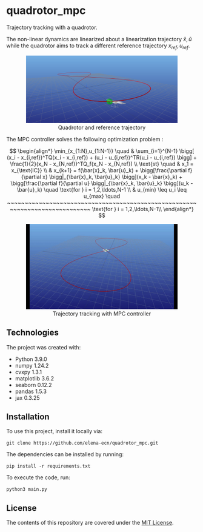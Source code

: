 # quadrotor_mpc

Trajectory tracking with a quadrotor.

The non-linear dynamics are linearized about a linearization trajectory 
$\bar{x}, \bar{u}$ while the quadrotor aims to track a different reference trajectory 
$x_{ref}, u_{ref}$.

<p align="center" width="100%">
    <img src="images/drone_image.png" width="400">
    <br>Quadrotor and reference trajectory
</p>

The MPC controller solves the following optimization problem :


$$ 
\begin{align*} 
\min_{x_{1:N},u_{1:N-1}} \quad & \sum_{i=1}^{N-1} \bigg[ (x_i - x_{i,ref})^TQ(x_i - x_{i,ref}) + (u_i - u_{i,ref})^TR(u_i - u_{i,ref}) \bigg] + \frac{1}{2}(x_N - x_{N,ref})^TQ_f(x_N - x_{N,ref}) \\ 
 \text{st} \quad & x_1 = x_{\text{IC}} \\ 
 & x_{k+1} = f(\bar{x}_k, \bar{u}_k) + \bigg[\frac{\partial f}{\partial x} \bigg|_{\bar{x}_k, \bar{u}_k}  \bigg](x_k - \bar{x}_k) + \bigg[\frac{\partial f}{\partial u} \bigg|_{\bar{x}_k, \bar{u}_k}  \bigg](u_k - \bar{u}_k)   \quad \text{for } i = 1,2,\ldots,N-1 \\ 
 & u_{min} \leq u_i \leq u_{max} \quad ~~~~~~~~~~~~~~~~~~~~~~~~~~~~~~~~~~~~~~~~~~~~~~~~~~~~~~~~~~~~~~~~~~~~~~~~~~~~~ \text{for } i = 1,2,\ldots,N-1\\ 
 \end{align*}
 $$




<p align="center" width="100%">
    <img src="images/drone.gif" width="400">
    <br>Trajectory tracking with MPC controller
</p>



Technologies
------------
The project was created with:
* Python 3.9.0
* numpy 1.24.2
* cvxpy 1.3.1
* matplotlib 3.6.2
* seaborn 0.12.2
* pandas 1.5.3
* jax 0.3.25



Installation
------------

To use this project, install it locally via:
```
git clone https://github.com/elena-ecn/quadrotor_mpc.git
```

The dependencies can be installed by running:
```
pip install -r requirements.txt
```

To execute the code, run:
```
python3 main.py
```

License
-------
The contents of this repository are covered under the [MIT License](LICENSE).
